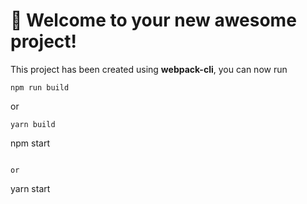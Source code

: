 # 🚀 Welcome to your new awesome project!

This project has been created using **webpack-cli**, you can now run

```
npm run build
```

or

```
yarn build
```

npm start

```

or

```

yarn start

```

```
